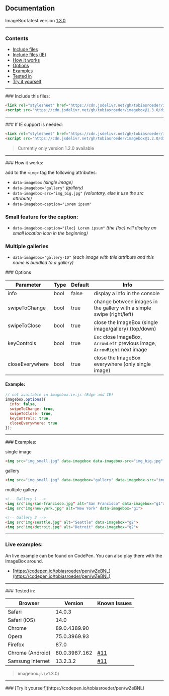 ## Documentation

ImageBox latest version [1.3.0](https://github.com/tobiasroeder/imagebox/releases/tag/1.3.0)

***

### Contents

- [Include files](#include)
- [Include files (IE)](#include-ie)
- [How it works](#how-it-works)
- [Options](#options)
- [Examples](#examples)
- [Tested in](#tested-in)
- [Try it yourself](#try-out)

***

<div id="include"></div>
### Include this files:

```html
<link rel="stylesheet" href="https://cdn.jsdelivr.net/gh/tobiasroeder/imagebox@1.3.0/dist/imagebox.min.css">
<script src="https://cdn.jsdelivr.net/gh/tobiasroeder/imagebox@1.3.0/dist/imagebox.min.js"></script>
```
***

<div id="include-ie"></div>
### If IE support is needed:

```html
<link rel="stylesheet" href="https://cdn.jsdelivr.net/gh/tobiasroeder/imagebox@1.2.0/dist/imagebox.min.css">
<script src="https://cdn.jsdelivr.net/gh/tobiasroeder/imagebox@1.2.0/dist/imagebox.ie.min.js"></script>
```
> Currently only version 1.2.0 available

***

<div id="how-it-works"></div>
### How it works:

add to the `<img>` tag the following attributes:

- `data-imagebox` _(single image)_
- `data-imagebox="gallery"` _(gallery)_
- `data-imagebox-src="img_big.jpg"` _(voluntary, else it use the src attribute)_
- `data-imagebox-caption="Lorem ipsum"`

### Small feature for the caption:

- `data-imagebox-caption="{loc} Lorem ipsum"` _(the {loc} will display an small location icon in the beginning)_

### Multiple galleries

- `data-imagebox="gallery-ID"` _(each image with this attribute and this name is bundled to a gallery)_

<div id="options"></div>
### Options

Parameter | Type | Default | Info
--- | --- | --- | ---
info | bool | false | display a info in the console
swipeToChange | bool | true | change between images in the gallery with a simple swipe (right/left)
swipeToClose | bool | true | close the ImageBox (single image/gallery) (top/down)
keyControls | bool | true | `Esc` close ImageBox, `ArrowLeft` previous image, `ArrowRight` next image
closeEverywhere | bool | true | close the ImageBox everywhere (only single image)

#### Example:

```javascript
// not available in imagebox.ie.js (Edge and IE)
imagebox.options({
  info: false,
  swipeToChange: true,
  swipeToClose: true,
  keyControls: true,
  closeEverywhere: true
});
```

***

<div id="examples"></div>
### Examples:

single image

```html
<img src="img_small.jpg" data-imagebox data-imagebox-src="img_big.jpg" data-imagebox-caption="Lorem ipsum">
```

gallery

```html
<img src="img_small.jpg" data-imagebox="gallery" data-imagebox-src="img_big.jpg" data-imagebox-caption="Lorem ipsum">
```

multiple gallery

```html
<!-- Gallery 1 -->
<img src"img/san-francisco.jpg" alt="San Francisco" data-imagebox="g1">
<img src"img/new-york.jpg" alt="New York" data-imagebox="g1">

<!-- Gallery 2 -->
<img src"img/seattle.jpg" alt="Seattle" data-imagebox="g2">
<img src"img/detroit.jpg" alt="Detroit" data-imagebox="g2">
```

***

### Live examples:

An live example can be found on CodePen. You can also play there with the ImageBox around.
- [https://codepen.io/tobiasroeder/pen/wZeBNL](https://codepen.io/tobiasroeder/pen/wZeBNL)

***

<div id="tested-in"></div>
### Tested in:

Browser | Version | Known Issues
--- | --- | ---
Safari | 14.0.3 | 
Safari (iOS) | 14.0 | 
Chrome | 89.0.4389.90 | 
Opera | 75.0.3969.93 | 
Firefox | 87.0 | 
Chrome (Android) | 80.0.3987.162 | [#11](https://github.com/tobiasroeder/ImageBox/issues/11)
Samsung Internet | 13.2.3.2 | [#11](https://github.com/tobiasroeder/ImageBox/issues/11)

> imagebox.js (v1.3.0)

***

<div id="try-out"></div>
### [Try it yourself](https://codepen.io/tobiasroeder/pen/wZeBNL)
